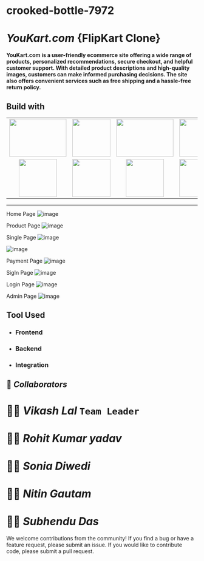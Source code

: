 # crooked-bottle-7972

# _YouKart.com_ {FlipKart Clone}

**YouKart.com is a user-friendly ecommerce site offering a wide range of products, personalized recommendations, secure checkout, and helpful customer support. With detailed product descriptions and high-quality images, customers can make informed purchasing decisions. The site also offers convenient services such as free shipping and a hassle-free return policy.**
## Build with

<table  align=center>
  <tr>
 <td align=center> <img src="https://upload.wikimedia.org/wikipedia/commons/thumb/d/d9/Node.js_logo.svg/1280px-Node.js_logo.svg.png"  height=100   width=150 ></td>
     <td align=center> <img src="https://upload.wikimedia.org/wikipedia/commons/thumb/a/a7/React-icon.svg/1280px-React-icon.svg.png" height=100   ></td>
    <td align=center> <img src="https://upload.wikimedia.org/wikipedia/commons/4/49/Redux.png"  height=100   width=150 ></td>
     <td align=center> <img src="https://img.icons8.com/nolan/64/wikipedia.png"  height=100  ></td>
  </tr><tr><td align=center>  <img src="https://img.icons8.com/color/48/null/chakra-ui.png"   width=100  ></td>
   <td align=center> <img src="https://upload.wikimedia.org/wikipedia/commons/thumb/b/b2/Bootstrap_logo.svg/768px-Bootstrap_logo.svg.png"  height=100    ></td>
  <td align=center> <img src="https://git-scm.com/images/logos/downloads/Git-Icon-1788C.png"  height=100  ></td>
  <td align=center> <img src="https://img.icons8.com/plasticine/100/null/github.png"  height=100  ></td>
  </tr>

</table>

<hr/>


Home Page
![image](https://user-images.githubusercontent.com/112754761/231129260-e85342d9-f173-453b-8977-c0047dc7b76d.png)


Product Page
![image](https://user-images.githubusercontent.com/112754761/231129760-2b823814-fcf7-4e9c-8d99-67574efe1413.png)


Single Page
![image](https://user-images.githubusercontent.com/112754761/231130319-b52a26e3-de9d-4f22-8fc3-b7a22c92b1be.png)

![image](https://user-images.githubusercontent.com/112754761/231130469-fb4a98a1-625f-4d15-a054-f3fc90c716c0.png)

Payment Page
![image](https://user-images.githubusercontent.com/112754761/231130578-221395dc-eb8f-444a-86a5-6d6971b58950.png)

SigIn Page
![image](https://user-images.githubusercontent.com/112754761/231131005-f3e1ed93-a52b-469b-8edc-4c82e6514268.png)


Login Page
![image](https://user-images.githubusercontent.com/112754761/231130865-a37a6494-49e1-411f-9f2d-f04da1dfd658.png)


Admin Page
![image](https://user-images.githubusercontent.com/112754761/231153649-24ed0d9f-9f91-44c1-ad94-e0613074dd23.png)


## Tool Used

- ### **Frontend**
- ### **Backend**

- ### **Integration**

## 🤝 *_Collaborators_*
# 👨🏻 *Vikash Lal* `Team Leader`
# 🧑🏻‍ *Rohit Kumar yadav*
# 🧒🏻 *Sonia Diwedi*
# 🧑🏻 *Nitin Gautam*
# 🧒🏻 *Subhendu Das*
We welcome contributions from the community! If you find a bug or have a feature request, please submit an issue. If you would like to contribute code, please submit a pull request.

